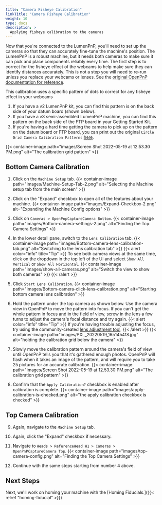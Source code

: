 ```yaml
---
title: "Camera Fisheye Calibration"
linkTitle: "Camera Fisheye Calibration"
weight: 10
type: docs
description: >
  Applying fisheye calibration to the cameras
---
```


Now that you're connected to the LumenPnP, you'll need to set up the cameras so that they can accurately fine-tune the machine's position. The LumenPnP is a robust machine, but it needs both cameras to make sure it can pick and place components reliably every time. The first step is to correct for the fisheye effect of the webcams to help make sure they can identify distances accurately. This is not a step you will need to re-run unless you replace your webcams or lenses. See the [original OpenPnP documentation for reference](https://github.com/openpnp/openpnp/wiki/Camera-Lens-Calibration).

This calibration uses a specific pattern of dots to correct for any fisheye effect in your webcams

1. If you have a v2 LumenPnP kit, you can find this pattern is on the back side of your datum board (shown below).
2. If you have a v3 semi-assembled LumenPnP machine, you can find this pattern on the back side of the FTP board in your Getting Started Kit.
3. If you're having a hard time getting the camera to pick up on the pattern on the datum board or FTP board, you can print out the original `Circle Grid Camera Calibration Patterns` [here](https://nerian.com/support/calibration-patterns/).

{{< container-image path="images/Screen Shot 2022-05-19 at 12.53.30 PM.png" alt="The calibration grid pattern" >}}

## Bottom Camera Calibration

1. Click on the `Machine Setup` tab.
  {{< container-image path="images/Machine-Setup-Tab-2.png" alt="Selecting the Machine setup tab from the main screen" >}}

2. Click on the "Expand" checkbox to open all of the features about your machine.
  {{< container-image path="images/Expand-Checkbox-2.png" alt="Expanding the Machine Config options" >}}

3. Click on `Cameras > OpenPnpCaptureCamera Bottom`.
  {{< container-image path="images/Bottom-camera-settings-2.png" alt="Finding the Top Camera Settings" >}}

4. In the lower detail pane, switch to the `Lens Calibration` tab.
  {{< container-image path="images/Bottom-camera-lens-calibration-tab.png" alt="Switching to the lens calibration tab" >}}
  {{< alert color="info" title="Tip" >}}
  To see both camera views at the same time, click on the dropdown in the top left of the UI and select `Show All Vertical` or `Show All Horizontal`.
  {{< container-image path="images/show-all-cameras.png" alt="Switch the view to show both cameras" >}}
  {{< /alert >}}

5. Click `Start Lens Calibration`.
  {{< container-image path="images/Bottom-camera-click-lens-calibration.png" alt="Starting bottom camera lens calibration" >}}

6. Hold the pattern under the top camera as shown below. Use the camera view in OpenPnP to move the pattern into focus. If you can't get the whole pattern in focus and in the field of view, screw in the lens a few turns to adjust the camera's focal distance and try again.
  {{< alert color="info" title="Tip" >}}
  If you're having trouble adjusting the focus, try using the community-created [lens adjustment tool](https://www.printables.com/model/208453-lumen-pnp-lens-adjustment-tool).
  {{< /alert >}}
  {{< container-image path="images/PXL_20220519_165145418.jpg" alt="holding the calibration grid below the camera" >}}

7. Slowly move the calibration pattern around the camera's field of view until OpenPnP tells you that it's gathered enough photos. OpenPnP will flash when it takes an image of the pattern, and will require you to take 25 pictures for an accurate calibration.
  {{< container-image path="images/Screen Shot 2022-05-19 at 12.53.30 PM.png" alt="The calibration grid pattern" >}}

8. Confirm that the `Apply Calibration?` checkbox is enabled after calibration is complete.
  {{< container-image path="images/apply-calibration-is-checked.png" alt="the apply calibration checkbox is checked" >}}

## Top Camera Calibration

9. Again, navigate to the `Machine Setup` tab.

10. Again, click the "Expand" checkbox if necessary.

11. Navigate to `Heads > ReferenceHead H1 > Cameras > OpenPnPCaptureCamera Top`.
  {{< container-image path="images/top-camera-config.png" alt="Finding the Top Camera Settings" >}}

12. Continue with the same steps starting from number 4 above.

## Next Steps

Next, we'll work on homing your machine with the [Homing Fiducials.]({{< relref "homing-fiducial" >}})

